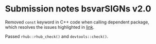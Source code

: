 # Submission notes bsvarSIGNs v2.0

Removed `const` keyword in C++ code when calling dependent package, which resolves the issues highlighted in [link](https://www.stats.ox.ac.uk/pub/bdr/M1-SAN/bsvarSIGNs/).

Passed `rhub::rhub_check()` and `devtools::check()`.
